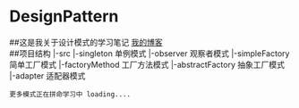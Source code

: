# DesignPattern
##这是我关于设计模式的学习笔记
[我的博客](http://blog.csdn.net/yaoliao_11 "一脸不好意思")  
##项目结构
    |-src
       |-singleton    单例模式
       |-observer     观察者模式
       |-simpleFactory  简单工厂模式
       |-factoryMethod  工厂方法模式
       |-abstractFactory 抽象工厂模式
       |-adapter      适配器模式
       
    更多模式正在拼命学习中 loading....

